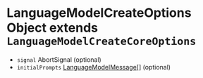 # LanguageModelCreateOptions Object extends `LanguageModelCreateCoreOptions`

* `signal` AbortSignal (optional)
* `initialPrompts` [LanguageModelMessage[]](language-model-message.md) (optional)
